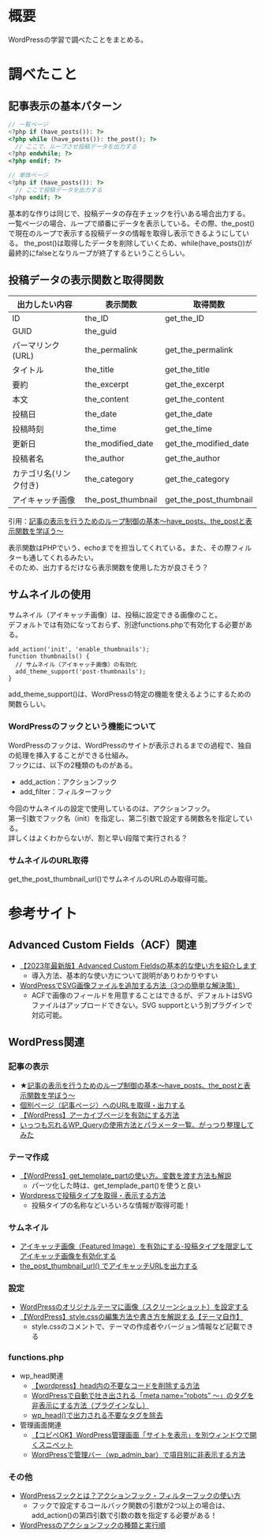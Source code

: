 # 概要
WordPressの学習で調べたことをまとめる。  

# 調べたこと
## 記事表示の基本パターン
```php
// 一覧ページ
<?php if (have_posts()): ?>
<?php while (have_posts()): the_post(); ?>
  // ここで、ループさせ投稿データを出力する
<?php endwhile; ?>
<?php endif; ?>
```

```php
// 単体ページ
<?php if (have_posts()): ?>
  // ここで投稿データを出力する
<?php endif; ?>
```
基本的な作りは同じで、投稿データの存在チェックを行いある場合出力する。  
一覧ページの場合、ループで順番にデータを表示している。その際、the_post()で現在のループで表示する投稿データの情報を取得し表示できるようにしている。 
the_post()は取得したデータを削除していくため、while(have_posts())が最終的にfalseとなりループが終了するということらしい。   

## 投稿データの表示関数と取得関数
| 出力したい内容 | 表示関数 | 取得関数 |
| ---- | ---- | ---- |
| ID | the_ID | get_the_ID |
| GUID | the_guid |
| パーマリンク(URL) |	the_permalink |	get_the_permalink |
| タイトル | the_title | get_the_title |
| 要約 | the_excerpt | get_the_excerpt |
| 本文 |	the_content | get_the_content |
| 投稿日 |	the_date | get_the_date |
| 投稿時刻 |	the_time | get_the_time |
| 更新日 |	the_modified_date | get_the_modified_date |
| 投稿者名 |	the_author | get_the_author |
| カテゴリ名(リンク付き) | the_category | get_the_category |
| アイキャッチ画像 |	the_post_thumbnail | get_the_post_thumbnail |

引用：[記事の表示を行うためのループ制御の基本～have_posts、the_postと表示関数を学ぼう～](https://plugmize.jp/archives/blog/20170411_haveposts_getpost.html)

表示関数はPHPでいう、echoまでを担当してくれている。また、その際フィルターも通してくれるみたい。  
そのため、出力するだけなら表示関数を使用した方が良さそう？


## サムネイルの使用
サムネイル（アイキャッチ画像）は、投稿に設定できる画像のこと。  
デフォルトでは有効になっておらず、別途functions.phpで有効化する必要がある。  

```php:functions.php
add_action('init', 'enable_thumbnails');
function thumbnails() {
  // サムネイル（アイキャッチ画像）の有効化
  add_theme_support('post-thumbnails');
}
```

add_theme_support()は、WordPressの特定の機能を使えるようにするための関数らしい。  

### WordPressのフックという機能について
WordPressのフックは、WordPressのサイトが表示されるまでの過程で、独自の処理を挿入することができる仕組み。  
フックには、以下の2種類のものがある。  
- add_action：アクションフック
- add_filter：フィルターフック

今回のサムネイルの設定で使用しているのは、アクションフック。  
第一引数でフック名（init）を指定し、第二引数で設定する関数名を指定している。  
詳しくはよくわからないが、割と早い段階で実行される？  

### サムネイルのURL取得
get_the_post_thumbnail_url()でサムネイルのURLのみ取得可能。  



# 参考サイト
## Advanced Custom Fields（ACF）関連
- [【2023年最新版】Advanced Custom Fieldsの基本的な使い方を紹介します](https://usagicode.com/wordpress/how-to-use-advanced-custom-fields/)
    - 導入方法、基本的な使い方について説明がありわかりやすい
- [WordPressでSVG画像ファイルを追加する方法（3つの簡単な解決策）](https://www.wpbeginner.com/ja/wp-tutorials/how-to-add-svg-in-wordpress/)
    - ACFで画像のフィールドを用意することはできるが、デフォルトはSVGファイルはアップロードできない。SVG supportという別プラグインで対応可能。

## WordPress関連
### 記事の表示
- ★[記事の表示を行うためのループ制御の基本～have_posts、the_postと表示関数を学ぼう～](https://plugmize.jp/archives/blog/20170411_haveposts_getpost.html)
- [個別ページ（記事ページ）へのURLを取得・出力する](https://thewppress.com/libraries/get-the-permalink/)
- [【WordPress】アーカイブページを有効にする方法](https://sossu-blog.com/archive/)
- [いっつも忘れるWP_Queryの使用方法とパラメータ一覧。がっつり整理してみた](https://wemo.tech/160)

### テーマ作成
- [【WordPress】get_template_partの使い方。変数を渡す方法も解説](https://retval.jp/blog/wordpress-get_template_part/)
  - パーツ化した時は、get_templade_part()を使うと良い
- [Wordpressで投稿タイプを取得・表示する方法](https://illbenet.jp/view/wordpress_get_post_type)
  - 投稿タイプの名称などいろいろな情報が取得可能！

### サムネイル
- [アイキャッチ画像（Featured Image）を有効にする-投稿タイプを限定してアイキャッチ画像を有効化する](https://thewppress.com/libraries/enable-featured-image/)
- [the_post_thumbnail_url() でアイキャッチURLを出力する](https://site-manage.net/archives/3406)

### 設定
- [WordPressのオリジナルテーマに画像（スクリーンショット）を設定する](https://wp-ch.jp/631)
- [【WordPress】style.cssの編集方法や書き方を解説する【テーマ自作】](https://miyashimo-studio.jp/blog/detail/152)
  - style.cssのコメントで、テーマの作成者やバージョン情報など記載できる

### functions.php
- wp_head関連
  - [【wordpress】head内の不要なコードを削除する方法](https://renkosaka.com/head-clean/)
  - [WordPressで自動で吐き出される「meta name=”robots” ～」のタグを非表示にする方法（プラグインなし）](https://wordpress-mag.com/wordpress-robots-remove/)
  - [wp_head()で出力される不要なタグを除去](https://labo.kon-ruri.co.jp/remove-tags-in-wp_head/)
- 管理画面関連
  - [【コピペOK】WordPress管理画面「サイトを表示」を別ウィンドウで開くスニペット](https://netamame.com/wp-target-blank/)
  - [WordPressで管理バー（wp_admin_bar）で項目別に非表示する方法](https://qiita.com/yusuket1120/items/4a5e75219ea869c1938c)

### その他
- [WordPressフックとは？アクションフック・フィルターフックの使い方](https://webst8.com/blog/wordpress-action-filter-hook/)
  - フックで設定するコールバック関数の引数が2つ以上の場合は、add_action()の第四引数で引数の数を指定する必要がある！
- [WordPressのアクションフックの種類と実行順](https://qiita.com/kijtra/items/68a06083d25af8b5a119)